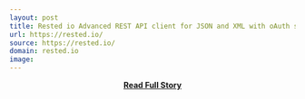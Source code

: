 ```yaml
---
layout: post
title: Rested io Advanced REST API client for JSON and XML with oAuth support
url: https://rested.io/
source: https://rested.io/
domain: rested.io
image: 
---
```


<p></p>
<center><p><a href="https://rested.io/" style='padding:25px; font-sze:18px; font-weight: bold;'>Read Full Story</a></p></center>
